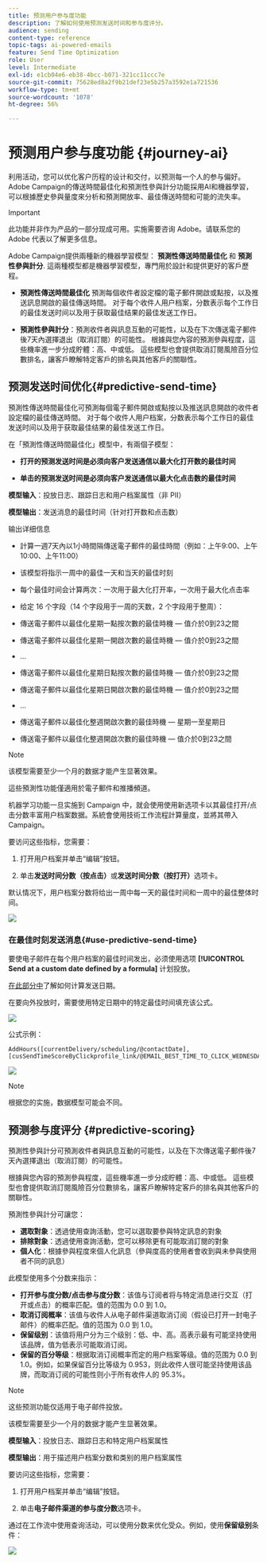 ```yaml
---
title: 预测用户参与度功能
description: 了解如何使用预测发送时间和参与度评分。
audience: sending
content-type: reference
topic-tags: ai-powered-emails
feature: Send Time Optimization
role: User
level: Intermediate
exl-id: e1cb04e6-eb38-4bcc-b071-321cc11ccc7e
source-git-commit: 75628ed8a2f9b21def23e5b257a3592e1a721536
workflow-type: tm+mt
source-wordcount: '1078'
ht-degree: 56%

---
```


# 预测用户参与度功能 {#journey-ai}

利用活动，您可以优化客户历程的设计和交付，以预测每一个人的参与偏好。Adobe Campaign的傳送時間最佳化和預測性參與計分功能採用AI和機器學習，可以根據歷史參與量度來分析和預測開放率、最佳傳送時間和可能的流失率。

>[!IMPORTANT]
>
>此功能并非作为产品的一部分现成可用。实施需要咨询 Adobe。请联系您的 Adobe 代表以了解更多信息。

Adobe Campaign提供兩種新的機器學習模型： **預測性傳送時間最佳化** 和 **預測性參與計分**. 這兩種模型都是機器學習模型，專門用於設計和提供更好的客戶歷程。

* **預測性傳送時間最佳化** 預測每個收件者設定檔的電子郵件開啟或點按，以及推送訊息開啟的最佳傳送時間。 对于每个收件人用户档案，分数表示每个工作日的最佳发送时间以及用于获取最佳结果的最佳发送工作日。

* **預測性參與計分**：預測收件者與訊息互動的可能性，以及在下次傳送電子郵件後7天內選擇退出（取消訂閱）的可能性。 根據與您內容的預測參與程度，這些機率進一步分成貯體：高、中或低。 這些模型也會提供取消訂閱風險百分位數排名，讓客戶瞭解特定客戶的排名與其他客戶的關聯性。

## 预测发送时间优化{#predictive-send-time}

預測性傳送時間最佳化可預測每個電子郵件開啟或點按以及推送訊息開啟的收件者設定檔的最佳傳送時間。 对于每个收件人用户档案，分数表示每个工作日的最佳发送时间以及用于获取最佳结果的最佳发送工作日。

在「預測性傳送時間最佳化」模型中，有兩個子模型：

* **打开的预测发送时间是必须向客户发送通信以最大化打开数的最佳时间**

* **单击的预测发送时间是必须向客户发送通信以最大化点击数的最佳时间**

**模型输入**：投放日志、跟踪日志和用户档案属性（非 PII）

**模型输出**：发送消息的最佳时间（针对打开数和点击数）

输出详细信息

* 計算一週7天內以1小時間隔傳送電子郵件的最佳時間（例如：上午9:00、上午10:00、上午11:00）
* 该模型将指示一周中的最佳一天和当天的最佳时刻
* 每个最佳时间会计算两次：一次用于最大化打开率，一次用于最大化点击率
* 给定 16 个字段（14 个字段用于一周的天数，2 个字段用于整周）：

* 傳送電子郵件以最佳化星期一點按次數的最佳時機 — 值介於0到23之間

* 傳送電子郵件以最佳化星期一開啟次數的最佳時機 — 值介於0到23之間
* ...
* 傳送電子郵件以最佳化星期日點按次數的最佳時機 — 值介於0到23之間
* 傳送電子郵件以最佳化星期日開啟次數的最佳時機 — 值介於0到23之間
* ...
* 傳送電子郵件以最佳化整週開啟次數的最佳時機 — 星期一至星期日
* 傳送電子郵件以最佳化整週開啟次數的最佳時機 — 值介於0到23之間

>[!NOTE]
>
>该模型需要至少一个月的数据才能产生显著效果。
>
>這些預測性功能僅適用於電子郵件和推播頻道。

机器学习功能一旦实施到 Campaign 中，就会使用使用新选项卡以其最佳打开/点击分数丰富用户档案数据。系統會使用技術工作流程計算量度，並將其帶入Campaign。

要访问这些指标，您需要：

1. 打开用户档案并单击“编辑”按钮。

1. 单击&#x200B;**发送时间分数（按点击）**&#x200B;或&#x200B;**发送时间分数（按打开）**&#x200B;选项卡。

默认情况下，用户档案分数将给出一周中每一天的最佳时间和一周中的最佳整体时间。

![](assets/do-not-localize/SendTimeScore.png)

### 在最佳时刻发送消息{#use-predictive-send-time}

要使电子邮件在每个用户档案的最佳时间发出，必须使用选项 **[!UICONTROL Send at a custom date defined by a formula]** 计划投放。


[在此部分中](../../sending/using/computing-the-sending-date.md)了解如何计算发送日期。

在要向外投放时，需要使用特定日期中的特定最佳时间填充该公式。

![](assets/do-not-localize/ComputeSendingDate.png)

公式示例：

```
AddHours([currentDelivery/scheduling/@contactDate],
[cusSendTimeScoreByClickprofile_link/@EMAIL_BEST_TIME_TO_CLICK_WEDNESDAY])
```

![](assets/do-not-localize/SendingDateFormula.png)

>[!NOTE]
>
>根据您的实施，数据模型可能会不同。

## 预测参与度评分 {#predictive-scoring}

預測性參與計分可預測收件者與訊息互動的可能性，以及在下次傳送電子郵件後7天內選擇退出（取消訂閱）的可能性。

根據與您內容的預測參與程度，這些機率進一步分成貯體：高、中或低。 這些模型也會提供取消訂閱風險百分位數排名，讓客戶瞭解特定客戶的排名與其他客戶的關聯性。

預測性參與計分可讓您：

* **選取對象**：透過使用查詢活動，您可以選取要參與特定訊息的對象
* **排除對象**：透過使用查詢活動，您可以移除更有可能取消訂閱的對象
* **個人化**：根據參與程度來個人化訊息（參與度高的使用者會收到與未參與使用者不同的訊息）

此模型使用多个分数来指示：

* **打开参与度分数/点击参与度分数**：该值与订阅者将与特定消息进行交互（打开或点击）的概率匹配。值的范围为 0.0 到 1.0。
* **取消订阅概率**：该值与收件人从电子邮件渠道取消订阅（假设已打开一封电子邮件）的概率匹配。值的范围为 0.0 到 1.0。
* **保留级别**：该值将用户分为三个级别：低、中、高。高表示最有可能坚持使用该品牌，值为低表示可能取消订阅。
* **保留的百分等级**：根据取消订阅概率而定的用户档案等级。值的范围为 0.0 到 1.0。例如，如果保留百分比等级为 0.953，则此收件人很可能坚持使用该品牌，而取消订阅的可能性则小于所有收件人的 95.3%。

>[!NOTE]
>
>这些预测功能仅适用于电子邮件投放。
>
>该模型需要至少一个月的数据才能产生显著效果。

**模型输入**：投放日志、跟踪日志和特定用户档案属性

**模型输出**：用于描述用户档案分数和类别的用户档案属性

要访问这些指标，您需要：

1. 打开用户档案并单击“编辑”按钮。

1. 单击&#x200B;**电子邮件渠道的参与度分数**&#x200B;选项卡。

通过在工作流中使用查询活动，可以使用分数来优化受众。例如，使用&#x200B;**保留级别**&#x200B;条件：

![](assets/do-not-localize/predictive_score_query.png)